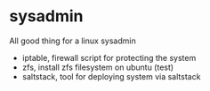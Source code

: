 sysadmin
========

All good thing for a linux sysadmin

- iptable, firewall script for protecting the system
- zfs, install zfs filesystem on ubuntu (test)
- saltstack, tool for deploying system via saltstack
